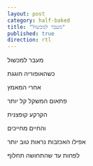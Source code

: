 ```yaml
---
layout: post
category: half-baked
title: "מעבר למכשול"
published: true
direction: rtl
---
```

מעבר למכשול

כשהאופוריה חוגגת

אחרי המאמץ

פתאום המשקל קל יותר

הקרקע קופצנית

והחיים מחייכים

אפילו האכזבות נראות טוב יותר

לפחות עד שהתחושה תחלוף
